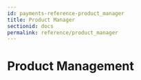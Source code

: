 ```yaml
---
id: payments-reference-product_manager
title: Product Manager
sectionid: docs
permalink: reference/product_manager
---
```


# Product Management


